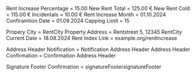Rent Increase Percentage = 15.00
New Rent Total = 125.00 €
New Rent Cold = 115.00 €
Incidentals = 10.00 €
Rent Increase Month = 01.10.2024
Confiramtion Date = 01.09.2024
Capping Limit = 15

Propery City = RentCity
Property Address = Rentstreet 5, 12345 RentCity
Current Date = 18.08.2024
Rent Index Link = example.org/rentIncrease

Address Header Notification = Notification Address Header
Address Header Confirmation = Confirmation Address Header

Signature Footer Confirmation = signatureFootersignatureFooter